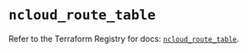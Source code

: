 # `ncloud_route_table`

Refer to the Terraform Registry for docs: [`ncloud_route_table`](https://registry.terraform.io/providers/navercloudplatform/ncloud/4.0.4/docs/resources/route_table).

